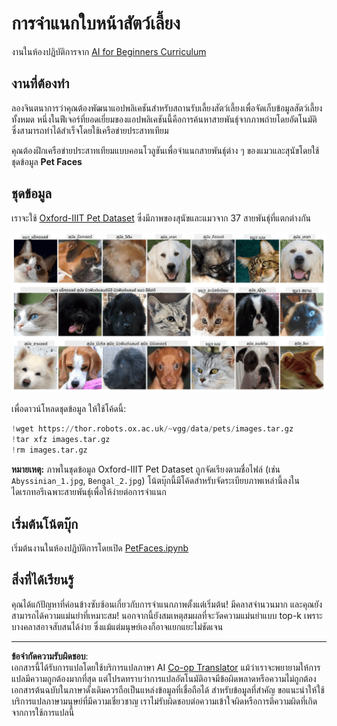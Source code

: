 <!--
CO_OP_TRANSLATOR_METADATA:
{
  "original_hash": "b70fcf7fcee862990f848c679090943f",
  "translation_date": "2025-10-03T14:55:11+00:00",
  "source_file": "lessons/4-ComputerVision/07-ConvNets/lab/README.md",
  "language_code": "th"
}
-->
# การจำแนกใบหน้าสัตว์เลี้ยง

งานในห้องปฏิบัติการจาก [AI for Beginners Curriculum](https://github.com/microsoft/ai-for-beginners)

## งานที่ต้องทำ

ลองจินตนาการว่าคุณต้องพัฒนาแอปพลิเคชันสำหรับสถานรับเลี้ยงสัตว์เลี้ยงเพื่อจัดเก็บข้อมูลสัตว์เลี้ยงทั้งหมด หนึ่งในฟีเจอร์ที่ยอดเยี่ยมของแอปพลิเคชันนี้คือการค้นหาสายพันธุ์จากภาพถ่ายโดยอัตโนมัติ ซึ่งสามารถทำได้สำเร็จโดยใช้เครือข่ายประสาทเทียม

คุณต้องฝึกเครือข่ายประสาทเทียมแบบคอนโวลูชันเพื่อจำแนกสายพันธุ์ต่าง ๆ ของแมวและสุนัขโดยใช้ชุดข้อมูล **Pet Faces**

## ชุดข้อมูล

เราจะใช้ [Oxford-IIIT Pet Dataset](https://www.robots.ox.ac.uk/~vgg/data/pets/) ซึ่งมีภาพของสุนัขและแมวจาก 37 สายพันธุ์ที่แตกต่างกัน

![ชุดข้อมูลที่เราจะใช้](../../../../../../translated_images/data.50b2a9d5484bdbf0f52f5765b381cec9efe2bd296a98f007f90bedb6ac67f2a8.th.png)

เพื่อดาวน์โหลดชุดข้อมูล ให้ใช้โค้ดนี้:

```python
!wget https://thor.robots.ox.ac.uk/~vgg/data/pets/images.tar.gz
!tar xfz images.tar.gz
!rm images.tar.gz
```

**หมายเหตุ:** ภาพในชุดข้อมูล Oxford-IIIT Pet Dataset ถูกจัดเรียงตามชื่อไฟล์ (เช่น `Abyssinian_1.jpg`, `Bengal_2.jpg`) โน้ตบุ๊กนี้มีโค้ดสำหรับจัดระเบียบภาพเหล่านี้ลงในไดเรกทอรีเฉพาะสายพันธุ์เพื่อให้ง่ายต่อการจำแนก

## เริ่มต้นโน้ตบุ๊ก

เริ่มต้นงานในห้องปฏิบัติการโดยเปิด [PetFaces.ipynb](PetFaces.ipynb)

## สิ่งที่ได้เรียนรู้

คุณได้แก้ปัญหาที่ค่อนข้างซับซ้อนเกี่ยวกับการจำแนกภาพตั้งแต่เริ่มต้น! มีคลาสจำนวนมาก และคุณยังสามารถได้ความแม่นยำที่เหมาะสม! นอกจากนี้ยังสมเหตุสมผลที่จะวัดความแม่นยำแบบ top-k เพราะบางคลาสอาจสับสนได้ง่าย ซึ่งแม้แต่มนุษย์เองก็อาจแยกแยะไม่ชัดเจน

---

**ข้อจำกัดความรับผิดชอบ**:  
เอกสารนี้ได้รับการแปลโดยใช้บริการแปลภาษา AI [Co-op Translator](https://github.com/Azure/co-op-translator) แม้ว่าเราจะพยายามให้การแปลมีความถูกต้องมากที่สุด แต่โปรดทราบว่าการแปลอัตโนมัติอาจมีข้อผิดพลาดหรือความไม่ถูกต้อง เอกสารต้นฉบับในภาษาดั้งเดิมควรถือเป็นแหล่งข้อมูลที่เชื่อถือได้ สำหรับข้อมูลที่สำคัญ ขอแนะนำให้ใช้บริการแปลภาษามนุษย์ที่มีความเชี่ยวชาญ เราไม่รับผิดชอบต่อความเข้าใจผิดหรือการตีความผิดที่เกิดจากการใช้การแปลนี้